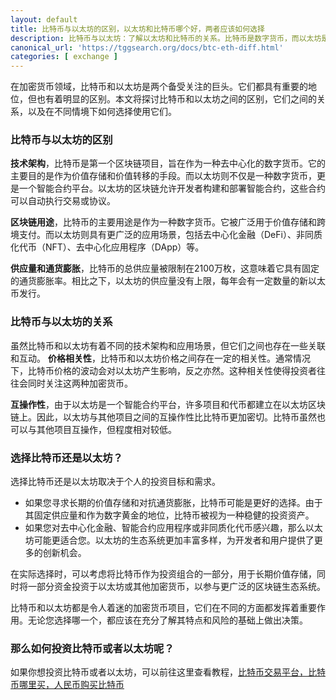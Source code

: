 ```yaml
---
layout: default
title: 比特币与以太坊的区别，以太坊和比特币哪个好，两者应该如何选择
description: 比特币与以太坊：了解以太坊和比特币的关系。比特币是数字货币，而以太坊是智能合约平台，两者在技术架构、用途和供应量等方面有所不同。然而，它们之间存在价格相关性和互操作性，影响着投资者的选择。文章探讨了如何根据个人目标和需求，选择适合的加密货币投资策略。
canonical_url: 'https://tggsearch.org/docs/btc-eth-diff.html'
categories: [ exchange ]
---
```

在加密货币领域，比特币和以太坊是两个备受关注的巨头。它们都具有重要的地位，但也有着明显的区别。本文将探讨比特币和以太坊之间的区别，它们之间的关系，以及在不同情境下如何选择使用它们。

### 比特币与以太坊的区别
**技术架构**，比特币是第一个区块链项目，旨在作为一种去中心化的数字货币。它的主要目的是作为价值存储和价值转移的手段。而以太坊则不仅是一种数字货币，更是一个智能合约平台。以太坊的区块链允许开发者构建和部署智能合约，这些合约可以自动执行交易或协议。

**区块链用途**，比特币的主要用途是作为一种数字货币。它被广泛用于价值存储和跨境支付。而以太坊则具有更广泛的应用场景，包括去中心化金融（DeFi）、非同质化代币（NFT）、去中心化应用程序（DApp）等。

**供应量和通货膨胀**，比特币的总供应量被限制在2100万枚，这意味着它具有固定的通货膨胀率。相比之下，以太坊的供应量没有上限，每年会有一定数量的新以太币发行。

### 比特币与以太坊的关系
虽然比特币和以太坊有着不同的技术架构和应用场景，但它们之间也存在一些关联和互动。
**价格相关性**，比特币和以太坊价格之间存在一定的相关性。通常情况下，比特币价格的波动会对以太坊产生影响，反之亦然。这种相关性使得投资者往往会同时关注这两种加密货币。

**互操作性**，由于以太坊是一个智能合约平台，许多项目和代币都建立在以太坊区块链上。因此，以太坊与其他项目之间的互操作性比比特币更加密切。比特币虽然也可以与其他项目互操作，但程度相对较低。

### 选择比特币还是以太坊？
选择比特币还是以太坊取决于个人的投资目标和需求。

- 如果您寻求长期的价值存储和对抗通货膨胀，比特币可能是更好的选择。由于其固定供应量和作为数字黄金的地位，比特币被视为一种稳健的投资资产。
- 如果您对去中心化金融、智能合约应用程序或非同质化代币感兴趣，那么以太坊可能更适合您。以太坊的生态系统更加丰富多样，为开发者和用户提供了更多的创新机会。

在实际选择时，可以考虑将比特币作为投资组合的一部分，用于长期价值存储，同时将一部分资金投资于以太坊或其他加密货币，以参与更广泛的区块链生态系统。

比特币和以太坊都是令人着迷的加密货币项目，它们在不同的方面都发挥着重要作用。无论您选择哪一个，都应该在充分了解其特点和风险的基础上做出决策。

### 那么如何投资比特币或者以太坊呢？
如果你想投资比特币或者以太坊，可以前往这里查看教程，[比特币交易平台，比特币哪里买，人民币购买比特币](./btc.html)
